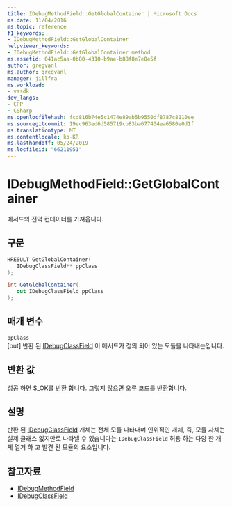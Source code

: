```yaml
---
title: IDebugMethodField::GetGlobalContainer | Microsoft Docs
ms.date: 11/04/2016
ms.topic: reference
f1_keywords:
- IDebugMethodField::GetGlobalContainer
helpviewer_keywords:
- IDebugMethodField::GetGlobalContainer method
ms.assetid: 041ac5aa-0b80-4310-b9ae-b88f8e7e0e5f
author: gregvanl
ms.author: gregvanl
manager: jillfra
ms.workload:
- vssdk
dev_langs:
- CPP
- CSharp
ms.openlocfilehash: fcd816b74e5c1474e89ab5b9550df8787c8210ee
ms.sourcegitcommit: 19ec963ed6d585719cb83ba677434ea6580e0d1f
ms.translationtype: MT
ms.contentlocale: ko-KR
ms.lasthandoff: 05/24/2019
ms.locfileid: "66211951"
---
```

# <a name="idebugmethodfieldgetglobalcontainer"></a>IDebugMethodField::GetGlobalContainer
메서드의 전역 컨테이너를 가져옵니다.

## <a name="syntax"></a>구문

```cpp
HRESULT GetGlobalContainer(
   IDebugClassField** ppClass
);
```

```csharp
int GetGlobalContainer(
   out IDebugClassField ppClass
);
```

## <a name="parameters"></a>매개 변수
`ppClass`\
[out] 반환 된 [IDebugClassField](../../../extensibility/debugger/reference/idebugclassfield.md) 이 메서드가 정의 되어 있는 모듈을 나타내는입니다.

## <a name="return-value"></a>반환 값
 성공 하면 S_OK를 반환 합니다. 그렇지 않으면 오류 코드를 반환합니다.

## <a name="remarks"></a>설명
 반환 된 [IDebugClassField](../../../extensibility/debugger/reference/idebugclassfield.md) 개체는 전체 모듈 나타내며 인위적인 개체, 즉, 모듈 자체는 실제 클래스 없지만로 나타낼 수 있습니다는 `IDebugClassField` 허용 하는 다양 한 개체 열거 하 고 발견 된 모듈의 요소입니다.

## <a name="see-also"></a>참고자료
- [IDebugMethodField](../../../extensibility/debugger/reference/idebugmethodfield.md)
- [IDebugClassField](../../../extensibility/debugger/reference/idebugclassfield.md)